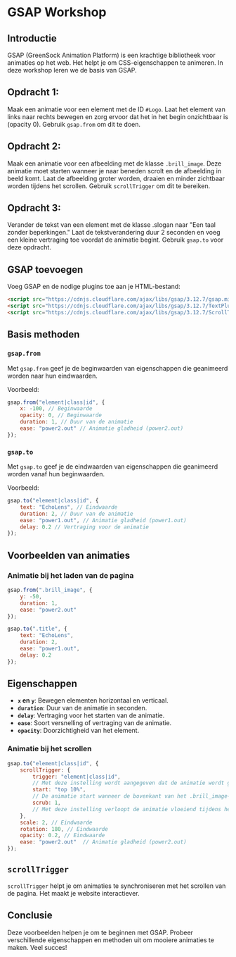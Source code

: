 # GSAP Workshop

## Introductie

GSAP (GreenSock Animation Platform) is een krachtige bibliotheek voor animaties op het web. Het helpt je om CSS-eigenschappen te animeren. In deze workshop leren we de basis van GSAP.

## Opdracht 1:

Maak een animatie voor een element met de ID `#Logo`. Laat het element van links naar rechts bewegen en zorg ervoor dat het in het begin onzichtbaar is (opacity 0). Gebruik `gsap.from` om dit te doen.

## Opdracht 2:

Maak een animatie voor een afbeelding met de klasse `.brill_image`. Deze animatie moet starten wanneer je naar beneden scrolt en de afbeelding in beeld komt. Laat de afbeelding groter worden, draaien en minder zichtbaar worden tijdens het scrollen. Gebruik `scrollTrigger` om dit te bereiken.

## Opdracht 3:

Verander de tekst van een element met de klasse .slogan naar "Een taal zonder beperkingen." Laat de tekstverandering duur 2 seconden en voeg een kleine vertraging toe voordat de animatie begint. Gebruik `gsap.to` voor deze opdracht.

## GSAP toevoegen

Voeg GSAP en de nodige plugins toe aan je HTML-bestand:

```html
<script src="https://cdnjs.cloudflare.com/ajax/libs/gsap/3.12.7/gsap.min.js"></script>
<script src="https://cdnjs.cloudflare.com/ajax/libs/gsap/3.12.7/TextPlugin.min.js"></script>
<script src="https://cdnjs.cloudflare.com/ajax/libs/gsap/3.12.7/ScrollTrigger.min.js"></script>
```

## Basis methoden

### `gsap.from`

Met `gsap.from` geef je de beginwaarden van eigenschappen die geanimeerd worden naar hun eindwaarden.

Voorbeeld:

```javascript
gsap.from("element|class|id", {
    x: -100, // Beginwaarde
    opacity: 0, // Beginwaarde
    duration: 1, // Duur van de animatie
    ease: "power2.out" // Animatie gladheid (power2.out)
});
```

### `gsap.to`

Met `gsap.to` geef je de eindwaarden van eigenschappen die geanimeerd worden vanaf hun beginwaarden.

Voorbeeld:

```javascript
gsap.to("element|class|id", {
    text: "EchoLens", // Eindwaarde
    duration: 2, // Duur van de animatie
    ease: "power1.out", // Animatie gladheid (power1.out)
    delay: 0.2 // Vertraging voor de animatie
});
```

## Voorbeelden van animaties

### Animatie bij het laden van de pagina

```javascript
gsap.from(".brill_image", {
    y: -50,
    duration: 1,
    ease: "power2.out"
});

gsap.to(".title", {
    text: "EchoLens",
    duration: 2,
    ease: "power1.out",
    delay: 0.2
});
```

## Eigenschappen

- **`x` en `y`**: Bewegen elementen horizontaal en verticaal.
- **`duration`**: Duur van de animatie in seconden.
- **`delay`**: Vertraging voor het starten van de animatie.
- **`ease`**: Soort versnelling of vertraging van de animatie.
- **`opacity`**: Doorzichtigheid van het element.

### Animatie bij het scrollen

```javascript
gsap.to("element|class|id", {
    scrollTrigger: {
        trigger: "element|class|id", 
        // Met deze instelling wordt aangegeven dat de animatie wordt gestart wanneer een element met de klasse .brill_image in het zichtbaarheidsgebied van het browservenster verschijnt.
        start: "top 10%",
        // De animatie start wanneer de bovenkant van het .brill_image-element 10% van de bovenkant van het browservenster bereikt. Dit betekent dat de animatie start wanneer het element zich op 90% van de bovenkant van het venster bevindt.
        scrub: 1,
        // Met deze instelling verloopt de animatie vloeiend tijdens het scrollen. De waarde 1 betekent dat de animatie precies wordt afgespeeld terwijl u scrolt, zonder vertraging.
    },
    scale: 2, // Eindwaarde
    rotation: 180, // Eindwaarde
    opacity: 0.2, // Eindwaarde
    ease: "power2.out"  // Animatie gladheid (power2.out)
});
```

## `scrollTrigger`

`scrollTrigger` helpt je om animaties te synchroniseren met het scrollen van de pagina. Het maakt je website interactiever.

## Conclusie

Deze voorbeelden helpen je om te beginnen met GSAP. Probeer verschillende eigenschappen en methoden uit om mooiere animaties te maken. Veel succes!